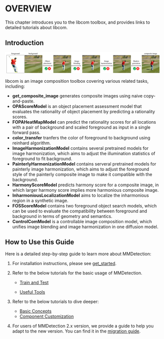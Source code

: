 # OVERVIEW

This chapter introduces you to the libcom toolbox, and provides links to detailed tutorials about libcom.

## Introduction

![image](../resources/image_composition_pipeline.png)

libcom is an image composition toolbox covering various related tasks, including:

- **get_composite_image** generates composite images using naive copy-and-paste.
- **OPAScoreModel** is an object placement assessment model that evaluates the rationality of object placement by predicting a rationality scores.
- **FOPAHeatMapModel** can predict the rationality scores for all locations with a pair of background and scaled foreground as input in a single forward pass.
- **color_transfer** tranfers the color of foreground to background using reinhard algorithm.
- **ImageHarmonizationModel** contains several pretrained models for image harmonization, which aims to adjust
the illumination statistics of foreground to fit background.
- **PainterlyHarmonizationModel** contains serveral pretrained models for painterly image harmonization, which aims to adjust the foreground style of the painterly composite image to make it compatible with the background.
- **HarmonyScoreModel** predicts harmony score for a composite image, in which larger harmony score implies more harmonious composite image.
- **InharmoniousLocalizationModel** aims to localize the inharmonious region in a synthetic image.
- **FOSScoreModel** contains two foreground object search models, which can be used to evaluate the compatibility between foreground and background in terms of geometry and semantics.
- **ControlComModel** is a controllable image composition model, which unifies image blending and image harmonization in one diffusion model. 

## How to Use this Guide

Here is a detailed step-by-step guide to learn more about MMDetection:

1. For installation instructions, please see [get_started](get_started.md).

2. Refer to the below tutorials for the basic usage of MMDetection.

   - [Train and Test](https://mmdetection.readthedocs.io/en/latest/user_guides/index.html#train-test)

   - [Useful Tools](https://mmdetection.readthedocs.io/en/latest/user_guides/index.html#useful-tools)

3. Refer to the below tutorials to dive deeper:

   - [Basic Concepts](https://mmdetection.readthedocs.io/en/latest/advanced_guides/index.html#basic-concepts)
   - [Component Customization](https://mmdetection.readthedocs.io/en/latest/advanced_guides/index.html#component-customization)

4. For users of MMDetection 2.x version, we provide a guide to help you adapt to the new version. You can find it in the [migration guide](./migration/migration.md).